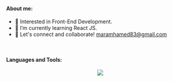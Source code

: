 
#### About me:
- 🔭 Interested in Front-End Development.
- 🌱 I’m currently learning React JS.
- 💬  Let's connect and collaborate! maramhamed83@gmail.com
<br/>

#### Languages and Tools: 
  <p align="center">
  <a href="https://skillicons.dev">
    <img src="https://skillicons.dev/icons?i=vscode,html,css,js,react,bootstrap,git,github,postman,pr,xd,ai,ae" />       
  </a>
